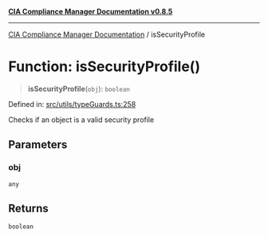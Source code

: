 [**CIA Compliance Manager Documentation v0.8.5**](../README.md)

***

[CIA Compliance Manager Documentation](../globals.md) / isSecurityProfile

# Function: isSecurityProfile()

> **isSecurityProfile**(`obj`): `boolean`

Defined in: [src/utils/typeGuards.ts:258](https://github.com/Hack23/cia-compliance-manager/blob/eca22610f41e5f6b6c0cece88769b1ffbe9db4bd/src/utils/typeGuards.ts#L258)

Checks if an object is a valid security profile

## Parameters

### obj

`any`

## Returns

`boolean`
